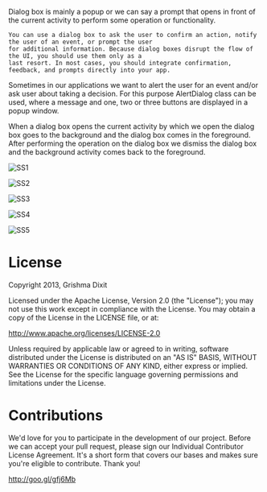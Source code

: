    Dialog box is mainly a popup or we can say a prompt that opens in front of the current activity to perform some
  operation or functionality. 


    You can use a dialog box to ask the user to confirm an action, notify the user of an event, or prompt the user 
    for additional information. Because dialog boxes disrupt the flow of the UI, you should use them only as a 
    last resort. In most cases, you should integrate confirmation, feedback, and prompts directly into your app.

   Sometimes in our applications we want to alert the user for an event and/or ask user about taking a decision. 
   For this purpose AlertDialog class can be used, where a message and one, two or three buttons are displayed in
   a popup window.

  When a dialog box opens the current activity by which we open the dialog box goes to the background and the 
  dialog box comes in the foreground. After performing the operation on the dialog box we dismiss the dialog box 
  and the background activity comes back to the foreground. 
  
![SS1](http://2.bp.blogspot.com/-LGYdlKe35Cg/Uz1MUYwEtwI/AAAAAAAAA4M/INV1DGtrcvE/s1600/1.png)

![SS2](http://4.bp.blogspot.com/-wcWKkh0eaRE/Uz1NCJQvv9I/AAAAAAAAA4U/z4TEEWBYbFw/s1600/2.png)

![SS3](http://2.bp.blogspot.com/-zvN_LX4Baog/Uz1NKJ1MkwI/AAAAAAAAA4c/l7WHVfBzdZM/s1600/3.png)

![SS4](http://4.bp.blogspot.com/-p4ZjPVDk4fE/Uz1NNlxkFPI/AAAAAAAAA4k/2cAvMp8JAcg/s1600/4.png)

![SS5](http://2.bp.blogspot.com/-M4k9FJCnlVk/Uz1NVyNCr1I/AAAAAAAAA4s/AukeHKkJ0M4/s1600/5.png)



License
=======
Copyright 2013, Grishma Dixit

Licensed under the Apache License, Version 2.0 (the "License"); you may not use this work except in compliance with the License.
You may obtain a copy of the License in the LICENSE file, or at:

http://www.apache.org/licenses/LICENSE-2.0

Unless required by applicable law or agreed to in writing, software distributed under the License is distributed on an "AS IS" BASIS, WITHOUT WARRANTIES OR CONDITIONS OF ANY KIND, either express or implied. See the License for the specific language governing permissions and limitations under the License.

Contributions
=======

We'd love for you to participate in the development of our project. Before we can accept your pull request, please sign our Individual Contributor License Agreement. It's a short form that covers our bases and makes sure you're eligible to contribute. Thank you!

http://goo.gl/gfj6Mb
